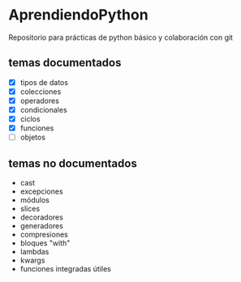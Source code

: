 # AprendiendoPython

Repositorio para prácticas de python básico y colaboración con git

## temas documentados

- [x] tipos de datos
- [x] colecciones
- [x] operadores
- [x] condicionales
- [x] ciclos
- [x] funciones
- [ ] objetos

## temas no documentados

- cast
- excepciones
- módulos
- slices
- decoradores
- generadores
- compresiones
- bloques "with"
- lambdas
- kwargs
- funciones integradas útiles
